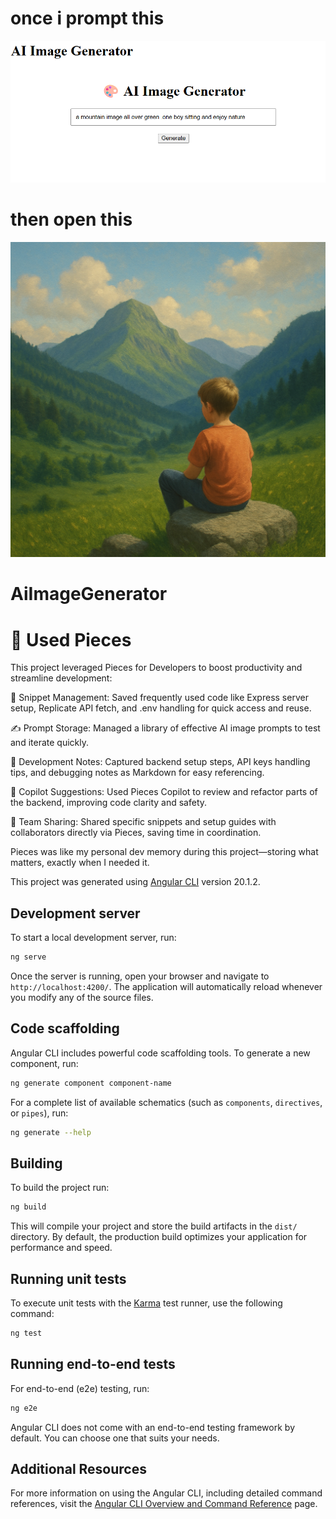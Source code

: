 # once i prompt this
![logo](https://github.com/ekramzafar/ai-image-genrator/blob/main/Screenshot%202025-07-25%20161605.png)

# then open this
![logo](https://github.com/ekramzafar/ai-image-genrator/blob/main/mountain.png)
# AiImageGenerator
# 🧩 Used Pieces
This project leveraged Pieces for Developers to boost productivity and streamline development:

🔖 Snippet Management: Saved frequently used code like Express server setup, Replicate API fetch, and .env handling for quick access and reuse.

✍️ Prompt Storage: Managed a library of effective AI image prompts to test and iterate quickly.

📝 Development Notes: Captured backend setup steps, API keys handling tips, and debugging notes as Markdown for easy referencing.

🤖 Copilot Suggestions: Used Pieces Copilot to review and refactor parts of the backend, improving code clarity and safety.

🤝 Team Sharing: Shared specific snippets and setup guides with collaborators directly via Pieces, saving time in coordination.

Pieces was like my personal dev memory during this project—storing what matters, exactly when I needed it.


This project was generated using [Angular CLI](https://github.com/angular/angular-cli) version 20.1.2.

## Development server

To start a local development server, run:

```bash
ng serve
```

Once the server is running, open your browser and navigate to `http://localhost:4200/`. The application will automatically reload whenever you modify any of the source files.

## Code scaffolding

Angular CLI includes powerful code scaffolding tools. To generate a new component, run:

```bash
ng generate component component-name
```

For a complete list of available schematics (such as `components`, `directives`, or `pipes`), run:

```bash
ng generate --help
```

## Building

To build the project run:

```bash
ng build
```

This will compile your project and store the build artifacts in the `dist/` directory. By default, the production build optimizes your application for performance and speed.

## Running unit tests

To execute unit tests with the [Karma](https://karma-runner.github.io) test runner, use the following command:

```bash
ng test
```

## Running end-to-end tests

For end-to-end (e2e) testing, run:

```bash
ng e2e
```

Angular CLI does not come with an end-to-end testing framework by default. You can choose one that suits your needs.

## Additional Resources

For more information on using the Angular CLI, including detailed command references, visit the [Angular CLI Overview and Command Reference](https://angular.dev/tools/cli) page.
